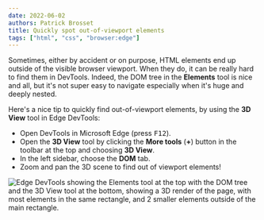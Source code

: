 ```yaml
---
date: 2022-06-02
authors: Patrick Brosset
title: Quickly spot out-of-viewport elements
tags: ["html", "css", "browser:edge"]
---
```


Sometimes, either by accident or on purpose, HTML elements end up outside of the visible browser viewport. When they do, it can be really hard to find them in DevTools. Indeed, the DOM tree in the **Elements** tool is nice and all, but it's not super easy to navigate especially when it's huge and deeply nested.

Here's a nice tip to quickly find out-of-viewport elements, by using the **3D View** tool in Edge DevTools:

* Open DevTools in Microsoft Edge (press <kbd>F12</kbd>).
* Open the **3D View** tool by clicking the **More tools** (**+**) button in the toolbar at the top and choosing **3D View**.
* In the left sidebar, choose the **DOM** tab.
* Zoom and pan the 3D scene to find out of viewport elements!

![Edge DevTools showing the Elements tool at the top with the DOM tree and the 3D View tool at the bottom, showing a 3D render of the page, with most elements in the same rectangle, and 2 smaller elements outside of the main rectangle.](../../assets/img/spot-out-of-viewport-elements.png)
